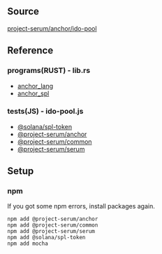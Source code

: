 ## Source
[project-serum/anchor/ido-pool](https://github.com/project-serum/anchor/tree/master/tests/ido-pool)

## Reference
### programs(RUST) - lib.rs
- [anchor_lang](https://docs.rs/anchor-lang/latest/anchor_lang/)
- [anchor_spl](https://docs.rs/anchor-spl/latest/anchor_spl/)

### tests(JS) - ido-pool.js
- [@solana/spl-token](https://github.com/solana-labs/solana-program-library/blob/master/token/js/client/token.js)
- [@project-serum/anchor](https://project-serum.github.io/anchor/ts/index.html)
- [@project-serum/common](https://github.com/project-serum/serum-ts/tree/master/packages/common)
- [@project-serum/serum](https://github.com/project-serum/serum-ts/tree/master/packages/serum)

## Setup
### npm
If you got some npm errors, install packages again.
```
npm add @project-serum/anchor
npm add @project-serum/common
npm add @project-serum/serum
npm add @solana/spl-token
npm add mocha
```
